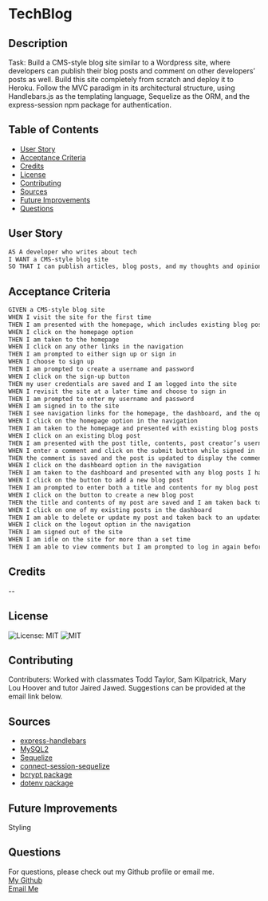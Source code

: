 # TechBlog

## Description  
Task: Build a CMS-style blog site similar to a Wordpress site, where developers can publish their blog posts and comment on other developers’ posts as well. Build this site completely from scratch and deploy it to Heroku. Follow the MVC paradigm in its architectural structure, using Handlebars.js as the templating language, Sequelize as the ORM, and the express-session npm package for authentication.
 
## Table of Contents
- [User Story](#user-story)
- [Acceptance Criteria](#acceptance-criteria)
- [Credits](#credits)
- [License](#license)
- [Contributing](#contributing)
- [Sources](#sources)
- [Future Improvements](#future-improvements)
- [Questions](#questions)


## User Story
```md
AS A developer who writes about tech
I WANT a CMS-style blog site
SO THAT I can publish articles, blog posts, and my thoughts and opinions
```

## Acceptance Criteria
```md
GIVEN a CMS-style blog site
WHEN I visit the site for the first time
THEN I am presented with the homepage, which includes existing blog posts if any have been posted; navigation links for the homepage and the dashboard; and the option to log in
WHEN I click on the homepage option
THEN I am taken to the homepage
WHEN I click on any other links in the navigation
THEN I am prompted to either sign up or sign in
WHEN I choose to sign up
THEN I am prompted to create a username and password
WHEN I click on the sign-up button
THEN my user credentials are saved and I am logged into the site
WHEN I revisit the site at a later time and choose to sign in
THEN I am prompted to enter my username and password
WHEN I am signed in to the site
THEN I see navigation links for the homepage, the dashboard, and the option to log out
WHEN I click on the homepage option in the navigation
THEN I am taken to the homepage and presented with existing blog posts that include the post title and the date created
WHEN I click on an existing blog post
THEN I am presented with the post title, contents, post creator’s username, and date created for that post and have the option to leave a comment
WHEN I enter a comment and click on the submit button while signed in
THEN the comment is saved and the post is updated to display the comment, the comment creator’s username, and the date created
WHEN I click on the dashboard option in the navigation
THEN I am taken to the dashboard and presented with any blog posts I have already created and the option to add a new blog post
WHEN I click on the button to add a new blog post
THEN I am prompted to enter both a title and contents for my blog post
WHEN I click on the button to create a new blog post
THEN the title and contents of my post are saved and I am taken back to an updated dashboard with my new blog post
WHEN I click on one of my existing posts in the dashboard
THEN I am able to delete or update my post and taken back to an updated dashboard
WHEN I click on the logout option in the navigation
THEN I am signed out of the site
WHEN I am idle on the site for more than a set time
THEN I am able to view comments but I am prompted to log in again before I can add, update, or delete comments
```

## Credits
--
    
## License 
![License: MIT](https://img.shields.io/badge/License-MIT-yellow.svg)
![MIT](https://opensource.org/licenses/MIT)  
    
      
## Contributing
 Contributers: Worked with classmates Todd Taylor, Sam Kilpatrick, Mary Lou Hoover and tutor Jaired Jawed.
 Suggestions can be provided at the email link below.  

## Sources
- [express-handlebars](https://www.npmjs.com/package/)
- [MySQL2](https://www.npmjs.com/package/mysql2)
- [Sequelize](https://sequelize.org/)
- [connect-session-sequelize](https://www.npmjs.com/package/connect-session-sequelize) 
- [bcrypt package](https://www.npmjs.com/package/bcrypt)
- [dotenv package](https://www.npmjs.com/package/dotenv)

## Future Improvements
Styling

  ## Questions
  For questions, please check out my Github profile or email me.  
[My Github](https://www.github.com/jones406)  
[Email Me](mailto:brookejones406@gmail.com)  